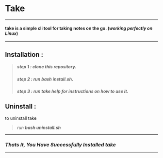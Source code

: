 # Take 
---
#### **take** is a simple cli tool for taking notes on the go. (*__working perfectly on Linux__*)
---

## Installation : 
> ##### step 1 : clone this repository.
> ##### step 2 : run __*bash install.sh*__.
> ##### step 3 : run __*take help*__ for instructions on how to use it.

## Uninstall :
to uninstall take
> *run __bash uninstall.sh__*
---

### *Thats It, You Have Successfully Installed **take***
___

